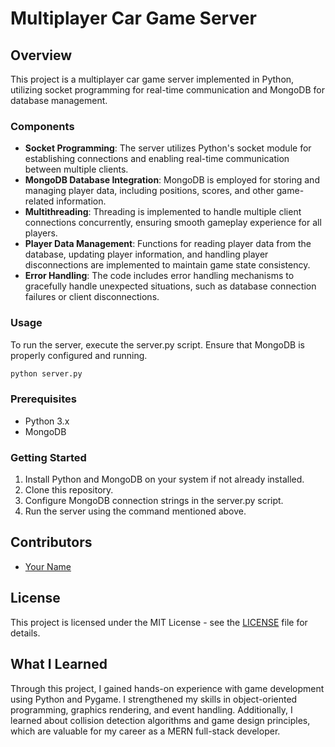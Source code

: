 # Multiplayer Car Game Server

## Overview


This project is a multiplayer car game server implemented in Python, utilizing socket programming for real-time communication and MongoDB for database management.

### Components

- **Socket Programming**: The server utilizes Python's socket module for establishing connections and enabling real-time communication between multiple clients.
- **MongoDB Database Integration**: MongoDB is employed for storing and managing player data, including positions, scores, and other game-related information.
- **Multithreading**: Threading is implemented to handle multiple client connections concurrently, ensuring smooth gameplay experience for all players.
- **Player Data Management**: Functions for reading player data from the database, updating player information, and handling player disconnections are implemented to maintain game state consistency.
- **Error Handling**: The code includes error handling mechanisms to gracefully handle unexpected situations, such as database connection failures or client disconnections.

### Usage

To run the server, execute the server.py script. Ensure that MongoDB is properly configured and running.

```bash
python server.py
```

### Prerequisites

- Python 3.x
- MongoDB

### Getting Started

1. Install Python and MongoDB on your system if not already installed.
2. Clone this repository.
3. Configure MongoDB connection strings in the server.py script.
4. Run the server using the command mentioned above.

## Contributors

- [Your Name](https://github.com/yourusername)

## License

This project is licensed under the MIT License - see the [LICENSE](LICENSE) file for details.

## What I Learned

Through this project, I gained hands-on experience with game development using Python and Pygame. I strengthened my skills in object-oriented programming, graphics rendering, and event handling. Additionally, I learned about collision detection algorithms and game design principles, which are valuable for my career as a MERN full-stack developer.
